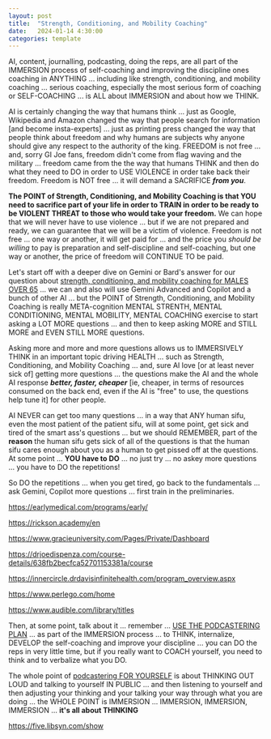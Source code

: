 ```yaml
---
layout: post
title:  "Strength, Conditioning, and Mobility Coaching"
date:   2024-01-14 4:30:00
categories: template
---
```


AI, content, journalling, podcasting, doing the reps, are all part of the IMMERSION process of self-coaching and improving the discipline ones coaching in ANYTHING ... including like strength, conditioning, and mobility coaching ... serious coaching, especially the most serious form of coaching or SELF-COACHING ... is ALL about IMMERSION and about how we THINK.

AI is certainly changing the way that humans think ... just as Google, Wikipedia and Amazon changed the way that people search for information [and become insta-experts] ... just as printing press changed the way that people think about freedom and why humans are subjects why anyone should give any respect to the authority of the king. FREEDOM is not free ... and, sorry GI Joe fans, freedom didn't come from flag waving and the military ... freedom came from the the way that humans THINK and then do what they need to DO in order to USE VIOLENCE in order take back their freedom. Freedom is NOT free ... it will demand a SACRIFICE ***from you***. 

**The POINT of Strength, Conditioning, and Mobility Coaching is that YOU need to sacrifice part of your life in order to TRAIN in order to be ready to be VIOLENT THREAT to those who would take your freedom.** We can hope that we will never have to use violence ... but if we are not prepared and ready, we can guarantee that we will be a victim of violence. Freedom is not free ... one way or another, it will get paid for ... and the price you *should be willing* to pay is preparation and self-discipline and self-coaching, but one way or another, the price of freedom will CONTINUE TO be paid.

Let's start off with a deeper dive on Gemini or Bard's answer for our question about [strength, conditioning, and mobility coaching for MALES OVER 65](https://g.co/bard/share/05a7387874fd) ... we can and also will use Gemini Advanced and Copilot and a bunch of other AI ... but the POINT of Strength, Conditioning, and Mobility Coaching is really META-cognition MENTAL STRENTH, MENTAL CONDITIONING, MENTAL MOBILITY, MENTAL COACHING exercise to start asking a LOT MORE questions ... and then to keep asking MORE and STILL MORE and EVEN STILL MORE questions.

Asking more and more and more questions allows us to IMMERSIVELY THINK in an important topic driving HEALTH ... such as Strength, Conditioning, and Mobility Coaching ... and, sure AI love [or at least never sick of] getting more questions ... the questions make the AI and the whole AI response ***better, faster, cheaper*** [ie, cheaper, in terms of resources consumed on the back end, even if the AI is "free" to use, the questions help tune it] for other people.

AI NEVER can get too many questions ... in a way that ANY human sifu, even the most patient of the patient sifu, will at some point, get sick and tired of the smart ass's questions ... but we should REMEMBER, part of the **reason** the human sifu gets sick of all of the questions is that the human sifu cares enough about you as a human to get pissed off at the questions.  At some point ... **YOU have to DO** ... no just try ... no askey more questions ... you have to DO the repetitions!

So DO the repetitions ... when you get tired, go back to the fundamentals ... ask Gemini, Copilot more questions ... first train in the preliminaries.

https://earlymedical.com/programs/early/

https://rickson.academy/en

https://www.gracieuniversity.com/Pages/Private/Dashboard

https://drjoedispenza.com/course-details/638fb2becfca52701153381a/course

https://innercircle.drdavisinfinitehealth.com/program_overview.aspx

https://www.perlego.com/home

https://www.audible.com/library/titles


Then, at some point, talk about it ... remember ... [USE THE PODCASTERING PLAN](https://five.libsynsupport.com/hc/en-us/articles/5454952503195-About-the-Plan-Levels) ... as part of the IMMERSION process ... to THINK, internalize, DEVELOP the self-coaching and improve your discipline ... you can DO the reps in very little time, but if you really want to COACH yourself, you need to think and  to verbalize what you DO.  

The whole point of [podcastering FOR YOURSELF](https://five.libsyn.com/show) is about THINKING OUT LOUD and talking to yourself IN PUBLIC ... and then listening to yourself and then adjusting your thinking and your talking your way through what you are doing ... the WHOLE POINT is IMMERSION ... IMMERSION, IMMERSION, IMMERSION ... **it's all about THINKING** 

https://five.libsyn.com/show